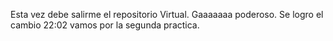 Esta vez debe salirme el repositorio Virtual. Gaaaaaaa poderoso.
Se logro el cambio 22:02 vamos por la segunda practica. 
